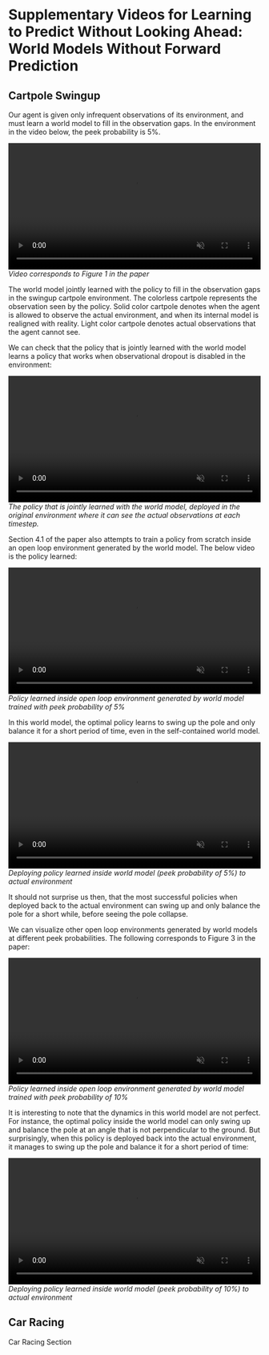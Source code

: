 # Supplementary Videos for Learning to Predict Without Looking Ahead: World Models Without Forward Prediction

## Cartpole Swingup

Our agent is given only infrequent observations of its environment, and must learn a world model to fill in the observation gaps. In the environment in the video below, the peek probability is 5%.

<video autoplay muted playsinline loop style="display: block; margin: auto; width: 100%;"><source src="mp4/learncartpole5.mp4" type="video/mp4"/></video>
*Video corresponds to Figure 1 in the paper*

The world model jointly learned with the policy to fill in the observation gaps in the swingup cartpole environment. The colorless cartpole represents the observation seen by the policy. Solid color cartpole denotes when the agent is allowed to observe the actual environment, and when its internal model is realigned with reality. Light color cartpole denotes actual observations that the agent cannot see.

We can check that the policy that is jointly learned with the world model learns a policy that works when observational dropout is disabled in the environment:

<video autoplay muted playsinline loop style="display: block; margin: auto; width: 100%;"><source src="mp4/controller5.mp4" type="video/mp4"/></video>
*The policy that is jointly learned with the world model, deployed in the original environment where it can see the actual observations at each timestep.*

Section 4.1 of the paper also attempts to train a policy from scratch inside an open loop environment generated by the world model. The below video is the policy learned:

<video autoplay muted playsinline loop style="display: block; margin: auto; width: 100%;"><source src="mp4/dream5.mp4" type="video/mp4"/></video>
*Policy learned inside open loop environment generated by world model trained with peek probability of 5%*

In this world model, the optimal policy learns to swing up the pole and only balance it for a short period of time, even in the self-contained world model.

<video autoplay muted playsinline loop style="display: block; margin: auto; width: 100%;"><source src="mp4/deploy5.mp4" type="video/mp4"/></video>
*Deploying policy learned inside world model (peek probability of 5%) to actual environment*

It should not surprise us then, that the most successful policies when deployed back to the actual environment can swing up and only balance the pole for a short while, before seeing the pole collapse.

We can visualize other open loop environments generated by world models at different peek probabilities. The following corresponds to Figure 3 in the paper:

<video autoplay muted playsinline loop style="display: block; margin: auto; width: 100%;"><source src="mp4/dream10.mp4" type="video/mp4"/></video>
*Policy learned inside open loop environment generated by world model trained with peek probability of 10%*

It is interesting to note that the dynamics in this world model are not perfect. For instance, the optimal policy inside the world model can only swing up and balance the pole at an angle that is not perpendicular to the ground. But surprisingly, when this policy is deployed back into the actual environment, it manages to swing up the pole and balance it for a short period of time:

<video autoplay muted playsinline loop style="display: block; margin: auto; width: 100%;"><source src="mp4/deploy10.mp4" type="video/mp4"/></video>
*Deploying policy learned inside world model (peek probability of 10%) to actual environment*

## Car Racing

Car Racing Section
